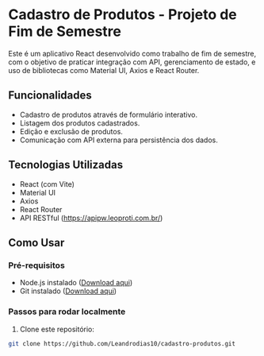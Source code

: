 # Cadastro de Produtos - Projeto de Fim de Semestre

Este é um aplicativo React desenvolvido como trabalho de fim de semestre, com o objetivo de praticar integração com API, gerenciamento de estado, e uso de bibliotecas como Material UI, Axios e React Router.

## Funcionalidades

- Cadastro de produtos através de formulário interativo.
- Listagem dos produtos cadastrados.
- Edição e exclusão de produtos.
- Comunicação com API externa para persistência dos dados.

## Tecnologias Utilizadas

- React (com Vite)
- Material UI
- Axios
- React Router
- API RESTful (https://apipw.leoproti.com.br/)

## Como Usar

### Pré-requisitos

- Node.js instalado ([Download aqui](https://nodejs.org/))
- Git instalado ([Download aqui](https://git-scm.com/))

### Passos para rodar localmente

1. Clone este repositório:

```bash
git clone https://github.com/Leandrodias10/cadastro-produtos.git
